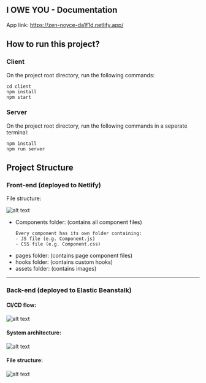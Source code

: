 ## I OWE YOU - Documentation
App link: https://zen-noyce-da1f1d.netlify.app/



## How to run this project?

### Client
On the project root directory, run the following commands:
```
cd client
npm install
npm start
```

### Server
On the project root directory, run the following commands in a seperate terminal:
```
npm install
npm run server
```
## Project Structure
### Front-end (deployed to Netlify)
File structure:

![alt text](https://iou-app-bucket.s3-ap-southeast-2.amazonaws.com/client-file-structure.png)

- Components folder: (contains all component files)
	```
	Every component has its own folder containing:
	- JS file (e.g. Component.js)
	- CSS file (e.g. Component.css)
	```
- pages folder: (contains page component files)
- hooks folder: (contains custom hooks)
- assets folder: (contains images)
---
### Back-end (deployed to Elastic Beanstalk)

#### CI/CD flow:

![alt text](https://iou-app-bucket.s3-ap-southeast-2.amazonaws.com/pipeline.png)



#### System architecture:
![alt text](https://iou-app-bucket.s3-ap-southeast-2.amazonaws.com/iou-architecture-2.png)



#### File structure:
![alt text](https://iou-app-bucket.s3-ap-southeast-2.amazonaws.com/server-file-structure.png)


